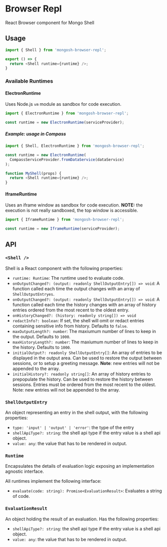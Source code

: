 # Browser Repl

React Browser component for Mongo Shell

## Usage

``` js
import { Shell } from 'mongosh-browser-repl';

export () => {
  return <Shell runtime={runtime} />;
}
```

### Available Runtimes

#### ElectronRuntime

Uses Node.js `vm` module as sandbox for code execution.

``` js
import { ElectronRuntime } from 'mongosh-browser-repl';

const runtime = new ElectronRuntime(serviceProvider);
```

##### Example: usage in Compass

``` js
import { Shell, ElectronRuntime } from 'mongosh-browser-repl';

const runtime = new ElectronRuntime(
  CompassServiceProvider.fromDataService(dataService)
);

function MyShell(props) {
  return <Shell runtime={runtime} />;
}
```

#### IframeRuntime

Uses an iframe window as sandbox for code execution. **NOTE:** the execution is not really sandboxed, the top window is accessible.

``` js
import { IframeRuntime } from 'mongosh-browser-repl';

const runtime = new IframeRuntime(serviceProvider);
```

## API

### `<Shell />`

Shell is a React component with the following properties:

- `runtime: Runtime`: The runtime used to evaluate code.
- `onOutputChanged?: (output: readonly ShellOutputEntry[]) => void`: A function called each time the output changes with an array of `ShellOutputEntryes`.
- `onOutputChanged?: (output: readonly ShellOutputEntry[]) => void`: A function called each time the history changes with an array of history entries ordered from the most recent to the oldest entry.
- `onHistoryChanged?: (history: readonly string[]) => void`
- `redactInfo?: boolean`: If set, the shell will omit or redact entries containing sensitive info from history. Defaults to `false`.
- `maxOutputLength?: number`: The maxiumum number of lines to keep in the output. Defaults to `1000`.
- `maxHistoryLength?: number`: The maxiumum number of lines to keep in the history. Defaults to `1000`.
- `initialOutput?: readonly ShellOutputEntry[]`: An array of entries to be displayed in the output area. Can be used to restore the output between sessions, or to setup a greeting message. **Note**: new entries will not be appended to the array.
- `initialHistory?: readonly string[]`: An array of history entries to prepopulate the history.
  Can be used to restore the history between sessions. Entries must be ordered from the most recent to the oldest. Note: new entries will not be appended to the array.

### `ShellOutputEntry`

An object representing an entry in the shell output, with the following properties:

- `type: 'input' | 'output' | 'error'`: the type of the entry
- `shellApiType?: string`: the shell api type if the entry value is a shell api object.
- `value: any`: the value that has to be rendered in output.

### `Runtime`

Encapsulates the details of evaluation logic exposing an implementation
agnostic interface.

All runtimes implement the following interface:

- `evaluate(code: string): Promise<EvaluationResult>`: Evaluates a string of code.

### `EvaluationResult`

An object holding the result of an evaluation. Has the following properties:

- `shellApiType?: string`: the shell api type if the entry value is a shell api object.
- `value: any`: the value that has to be rendered in output.

